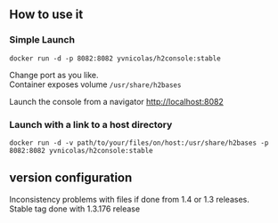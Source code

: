 ## How to use it 

### Simple Launch
```
docker run -d -p 8082:8082 yvnicolas/h2console:stable
```

Change port as you like.  
Container exposes volume `/usr/share/h2bases`  

Launch the console from a navigator [http://localhost:8082](http://localhost:8082)

### Launch with a link to a host directory

```
docker run -d -v path/to/your/files/on/host:/usr/share/h2bases -p 8082:8082 yvnicolas/h2console:stable
```

## version configuration

Inconsistency problems with files if done from 1.4 or 1.3 releases.  
Stable tag done with 1.3.176 release


